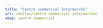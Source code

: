 ```yaml
---
title: "Centre commercial Intermarché"
url: /mellac/centre-commercial-intermarche/
shop: centre commercial
---
```

